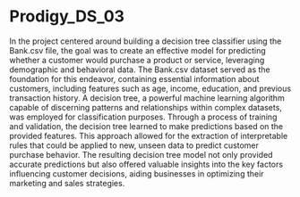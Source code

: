 # Prodigy_DS_03

In the project centered around building a decision tree classifier using the Bank.csv file, the goal was to create an effective model for predicting whether a customer would purchase a product or service, leveraging demographic and behavioral data. The Bank.csv dataset served as the foundation for this endeavor, containing essential information about customers, including features such as age, income, education, and previous transaction history. A decision tree, a powerful machine learning algorithm capable of discerning patterns and relationships within complex datasets, was employed for classification purposes. 
Through a process of training and validation, the decision tree learned to make predictions based on the provided features. This approach allowed for the extraction of interpretable rules that could be applied to new, unseen data to predict customer purchase behavior. The resulting decision tree model not only provided accurate predictions but also offered valuable insights into the key factors influencing customer decisions, aiding businesses in optimizing their marketing and sales strategies.
